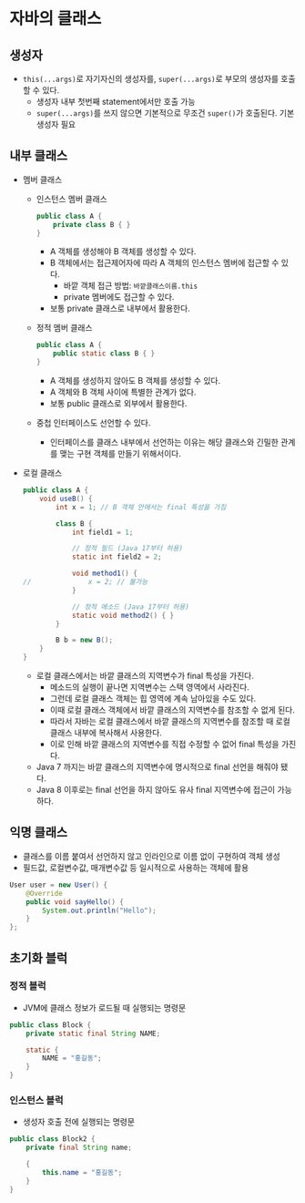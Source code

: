 # 자바의 클래스

## 생성자

- `this(...args)`로 자기자신의 생성자를, `super(...args)`로 부모의 생성자를 호출할 수 있다.
  - 생성자 내부 첫번째 statement에서만 호출 가능
  - `super(...args)`를 쓰지 않으면 기본적으로 무조건 `super()`가 호출된다. 기본생성자 필요

## 내부 클래스

- 멤버 클래스
  - 인스턴스 멤버 클래스

    ```java
    public class A {
        private class B { }
    }
    ```

    - A 객체를 생성해야 B 객체를 생성할 수 있다.
    - B 객체에서는 접근제어자에 따라 A 객체의 인스턴스 멤버에 접근할 수 있다.
      - 바깥 객체 접근 방법: `바깥클래스이름.this`
      - private 멤버에도 접근할 수 있다.
    - 보통 private 클래스로 내부에서 활용한다.

  - 정적 멤버 클래스

    ```java
    public class A {
        public static class B { }
    }
    ```

    - A 객체를 생성하지 않아도 B 객체를 생성할 수 있다.
    - A 객체와 B 객체 사이에 특별한 관계가 없다.
    - 보통 public 클래스로 외부에서 활용한다.

  - 중첩 인터페이스도 선언할 수 있다.
    - 인터페이스를 클래스 내부에서 선언하는 이유는 해당 클래스와 긴밀한 관계를 맺는 구현 객체를 만들기 위해서이다.

- 로컬 클래스
  ```java
  public class A {
      void useB() {
          int x = 1; // B 객체 안에서는 final 특성을 가짐

          class B {
              int field1 = 1;

              // 정적 필드 (Java 17부터 허용)
              static int field2 = 2;

              void method1() {
  //              x = 2; // 불가능
              }

              // 정적 메소드 (Java 17부터 허용)
              static void method2() { }
          }

          B b = new B();
      }
  }
  ```

  - 로컬 클래스에서는 바깥 클래스의 지역변수가 final 특성을 가진다.
    - 메소드의 실행이 끝나면 지역변수는 스택 영역에서 사라진다.
    - 그런데 로컬 클래스 객체는 힙 영역에 계속 남아있을 수도 있다.
    - 이때 로컬 클래스 객체에서 바깥 클래스의 지역변수를 참조할 수 없게 된다.
    - 따라서 자바는 로컬 클래스에서 바깥 클래스의 지역변수를 참조할 때 로컬 클래스 내부에 복사해서 사용한다.
    - 이로 인해 바깥 클래스의 지역변수를 직접 수정할 수 없어 final 특성을 가진다.
  - Java 7 까지는 바깥 클래스의 지역변수에 명시적으로 final 선언을 해줘야 됐다.
  - Java 8 이후로는 final 선언을 하지 않아도 유사 final 지역변수에 접근이 가능하다.

## 익명 클래스

- 클래스를 이름 붙여서 선언하지 않고 인라인으로 이름 없이 구현하여 객체 생성
- 필드값, 로컬변수값, 매개변수값 등 일시적으로 사용하는 객체에 활용

```java
User user = new User() {
    @Override
    public void sayHello() {
        System.out.println("Hello");
    }
};
```

## 초기화 블럭

### 정적 블럭

- JVM에 클래스 정보가 로드될 때 실행되는 명령문

```java
public class Block {
    private static final String NAME;

    static {
        NAME = "홍길동";
    }
}
```

### 인스턴스 블럭

- 생성자 호출 전에 실행되는 명령문

```java
public class Block2 {
    private final String name;

    {
        this.name = "홍길동";
    }
}
```